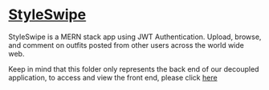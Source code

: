 # [StyleSwipe](https://style-swipe.netlify.app)

StyleSwipe is a MERN stack app using JWT Authentication. Upload, browse, and comment on outfits posted from other users across the world wide web.

Keep in mind that this folder only represents the back end of our decoupled application, to access and view the front end, please click [here](https://github.com/korycfitz/styleSwipe-front-end)